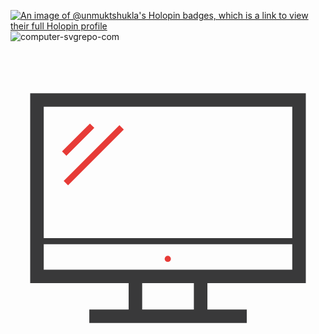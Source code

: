 [![An image of @unmuktshukla's Holopin badges, which is a link to view their full Holopin profile](https://holopin.me/unmuktshukla)](https://holopin.io/@unmuktshukla)
![computer-svgrepo-com](https://github.com/user-attachments/assets/8257acf4-b14c-452d-9d81-9d50dc808ec7)
<?xml version="1.0" encoding="utf-8"?>
<!-- Uploaded to: SVG Repo, www.svgrepo.com, Generator: SVG Repo Mixer Tools -->
<svg width="800px" height="800px" viewBox="0 0 1024 1024" class="icon"  version="1.1" xmlns="http://www.w3.org/2000/svg"><path d="M511.3 676.9m-10 0a10 10 0 1 0 20 0 10 10 0 1 0-20 0Z" fill="#E73B37" /><path d="M960 756V138.5H64V756h320.1v85.5H256.2v44h511.9v-44h-128V756H960zM108 182.5h808v427.1H108V182.5z m488.1 659h-168V756h168v85.5zM108 712v-82.5h808V712H108z" fill="#39393A" /><path d="M167.536 327.703l90.72-90.721 14.143 14.142-90.721 90.72zM172.959 423.469l181.159-181.16 14.142 14.143L187.1 437.61z" fill="#E73B37" /></svg>
